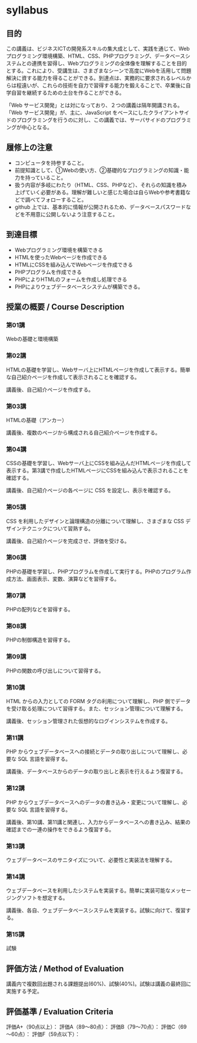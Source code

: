 # syllabus

## 目的
この講義は、ビジネスICTの開発系スキルの集大成として、実践を通じて、Webプログラミング環境構築、HTML、CSS、PHPプログラミング、データベースシステムとの連携を習得し、Webプログラミングの全体像を理解することを目的とする。これにより、受講生は、さまざまなシーンで高度にWebを活用して問題解決に資する能力を得ることができる。到達点は、実務的に要求されるレベルからは程遠いが、これらの技術を自力で習得する能力を鍛えることで、卒業後に自学自習を継続するための土台を作ることができる。

「Web サービス開発」とは対になっており、２つの講義は隔年開講される。「Web サービス開発」が、主に、JavaScript をベースにしたクライアントサイドのプログラミングを行うのに対し、この講義では、サーバサイドのプログラミングが中心となる。

## 履修上の注意
+ コンピュータを持参すること。
+ 前提知識として、①Webの使い方、②基礎的なプログラミングの知識・能力を持っていること。
+ 扱う内容が多岐にわたり（HTML、CSS、PHPなど）、それらの知識を積み上げていく必要がある。理解が難しいと感じた場合は自らWebや参考書籍などで調べてフォローすること。
+ github 上では、基本的に情報が公開されるため、データベースパスワードなどを不用意に公開しないよう注意すること。

## 到達目標
- Webプログラミング環境を構築できる
- HTMLを使ったWebページを作成できる
- HTMLにCSSを組み込んでWebページを作成できる
- PHPプログラムを作成できる
- PHPによりHTMLのフォームを作成し処理できる
- PHPによりウェブデータベースシステムが構築できる。

## 授業の概要 / Course Description
### 第01講
Webの基礎と環境構築　

### 第02講
HTMLの基礎を学習し、Webサーバ上にHTMLページを作成して表示する。簡単な自己紹介ページを作成して表示されることを確認する。　

講義後、自己紹介ページを作成する。　

### 第03講
HTMLの基礎（アンカー）　

講義後、複数のページから構成される自己紹介ページを作成する。　

### 第04講
CSSの基礎を学習し、Webサーバ上にCSSを組み込んだHTMLページを作成して表示する。第3講で作成したHTMLページにCSSを組み込んで表示されることを確認する。　

講義後、自己紹介ページの各ページに CSS を設定し、表示を確認する。　

### 第05講
CSS を利用したデザインと論理構造の分離について理解し、さまざまな CSS デザインテクニックについて習熟する。　

講義後、自己紹介ページを完成させ、評価を受ける。　

### 第06講
PHPの基礎を学習し、PHPプログラムを作成して実行する。PHPのプログラム作成方法、画面表示、変数、演算などを習得する。　

### 第07講
PHPの配列などを習得する。　

### 第08講
PHPの制御構造を習得する。　

### 第09講
PHPの関数の呼び出しについて習得する。　

### 第10講
HTML からの入力としての FORM タグの利用について理解し、PHP 側でデータを受け取る処理について習得する。また、セッション管理について理解する。　

講義後、セッション管理された仮想的なログインシステムを作成する。　

### 第11講
PHP からウェブデータベースへの接続とデータの取り出しについて理解し、必要な SQL 言語を習得する。　

講義後、データベースからのデータの取り出しと表示を行えるよう復習する。　

### 第12講
PHP からウェブデータベースへのデータの書き込み・変更について理解し、必要な SQL 言語を習得する。　

講義後、第10講、第11講と関連し、入力からデータベースへの書き込み、結果の確認までの一連の操作をできるよう復習する。　

### 第13講
ウェブデータベースのサニタイズについて、必要性と実装法を理解する。　

### 第14講
ウェブデータベースを利用したシステムを実装する。簡単に実装可能なメッセージングソフトを想定する。　

講義後、各自、ウェブデータベースシステムを実装する。試験に向けて、復習する。　

### 第15講
試験

## 評価方法 / Method of Evaluation
講義内で複数回出題される課題提出(60%)、試験(40%)。試験は講義の最終回に実施する予定。　

## 評価基準 / Evaluation Criteria
評価A+（90点以上）：
評価A（89～80点）：
評価B（79～70点）：
評価C（69～60点）：
評価F（59点以下）：
